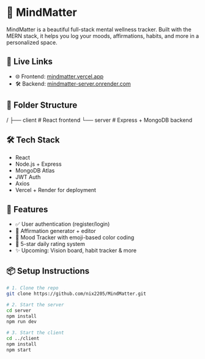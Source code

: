 # 🧠 MindMatter

MindMatter is a beautiful full-stack mental wellness tracker. Built with the MERN stack, it helps you log your moods, affirmations, habits, and more in a personalized space.

## 🔗 Live Links

- 🌐 Frontend: [mindmatter.vercel.app](https://mindmatter.vercel.app)
- 🛠 Backend: [mindmatter-server.onrender.com](https://mindmatter-server.onrender.com)

## 📁 Folder Structure
/
├── client # React frontend
└── server # Express + MongoDB backend

## 🛠 Tech Stack

- React
- Node.js + Express
- MongoDB Atlas
- JWT Auth
- Axios
- Vercel + Render for deployment

## 🚀 Features

- ✅ User authentication (register/login)
- 💬 Affirmation generator + editor
- 📅 Mood Tracker with emoji-based color coding
- 🌟 5-star daily rating system
- ✨ Upcoming: Vision board, habit tracker & more

## 📦 Setup Instructions

```bash
# 1. Clone the repo
git clone https://github.com/nix2205/MindMatter.git

# 2. Start the server
cd server
npm install
npm run dev

# 3. Start the client
cd ../client
npm install
npm start
